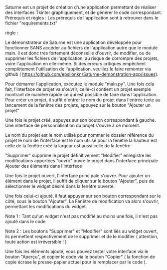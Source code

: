 Saturne est un projet de création d'une application permettant de réaliser des interfaces Tkinter graphiquement, et de générer le code correspondant.
Prérequis et règles : 
Les prérequis de l'application sont à retrouver dans le fichier "requirements.txt"

règle : 
    
Le démonstrateur de Saturne est une application développée pour fonctionner SANS accéder au fichiers de l'application autre que le module main. Il est donc très fortement déconseillé d'ouvrir, de modifier, ou de supprimer les fichiers de l'application, au risque de corrompre des projets, voire l'application en elle-même. Si des erreurs critiques empêchent complètement l'utilisation de l'application, veuillez le faire remonter via github ( https://github.com/epsilonkn/Saturne-demonstration-app/issues).

Pour démarrer l'application, exécutez le module "main.py". Une fois cela fait, l'interface de projet va s'ouvrir, celle-ci contient un projet exemple montrant de manière rapide ce qui est possible de faire dans l'application. Pour créer un projet, il suffit d'entrer le nom du projet dans l'entrée texte au lancement de la fenêtre des projets, appuyez sur le bouton "Ajouter un projet"

Une fois le projet créé, appuyez sur son bouton correspondant à gauche. Une interface de personnalisation du projet s'ouvre à ce moment.

Le nom du projet est le nom utilisé pour nommer le dossier référence du projet
le nom de l'interface est le nom utilisé pour la fenêtre
la hauteur est celle de la fenêtre créé
la largeur est aussi celle de la fenêtre

"Supprimer" supprime le projet définitivement
"Modifier" enregistre les modifications apportées
"ouvrir" ouvre le projet dans l'interface principale
Ajouter des éléments dans l'interface


Une fois le projet ouvert, l'interface principale s'ouvre. Pour ajouter un élément dans le projet, il suffit de cliquer sur le bouton "Ajouter", puis de sélectionner le widget désiré dans la fenêtre ouverte.

Une fois celui-ci ajouté, il faut appuyer sur son bouton correspondant sur le côté, sous le bouton "Ajouter". La Fenêtre de modification va alors s'ouvrir, permettant les modifications du widget.

Note 1 : Tant qu'un widget n'est pas modifié au moins une fois, il n'est pas ajouté dans le code

Note 2 : Les boutons "Supprimer" et "Modifier" sont liés au widget ouvert, ils permettent respectivement de le supprimer et de le modifier ( attention, toute action est irréversible ! )

Une fois les éléments ajouté, vous pouvez tester votre interface via le bouton "Aperçu", et copier le code via le bouton "Copier" ( la fonction de copie écrase le presse-papier actuel pour le remplacer par le code ).